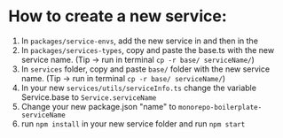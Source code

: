 # How to create a new service:
1. In `packages/service-envs`, add the new service in <enum ServicesNames /> and then in the <const Service />
2. In `packages/services-types`, copy and paste the base.ts with the new service name. (Tip -> run in terminal `cp -r base/ serviceName/`)
3. In `services` folder, copy and paste `base/` folder with the new service name. (Tip -> run in terminal `cp -r base/ serviceName/`)
4. In your new `services/utils/serviceInfo.ts` change the variable Service.base to `Service.serviceName`
5. Change your new package.json "name" to `monorepo-boilerplate-serviceName`
6. run `npm install` in your new service folder and run `npm start`